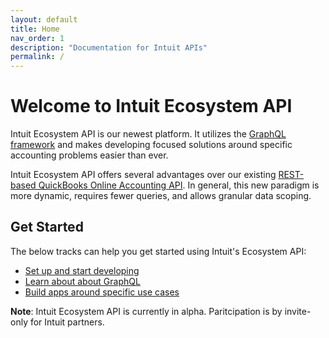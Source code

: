 ```yaml
---
layout: default
title: Home
nav_order: 1
description: "Documentation for Intuit APIs"
permalink: /
---
```


# Welcome to Intuit Ecosystem API

Intuit Ecosystem API is our newest platform. It utilizes the [GraphQL framework](https://graphql.org/) and makes developing focused solutions around specific accounting problems easier than ever.

Intuit Ecosystem API offers several advantages over our existing [REST-based QuickBooks Online Accounting API](https://developer.intuit.com/app/developer/qbo/docs/develop/rest-api-features). In general, this new paradigm is more dynamic, requires fewer queries, and allows granular data scoping.

## Get Started

The below tracks can help you get started using Intuit's Ecosystem API:

- [Set up and start developing](./docs/getting-started)
- [Learn about about GraphQL](./docs/graphql-concepts)
- [Build apps around specific use cases](./docs/use-cases)

**Note**: Intuit Ecosystem API is currently in alpha. Paritcipation is by invite-only for Intuit partners.